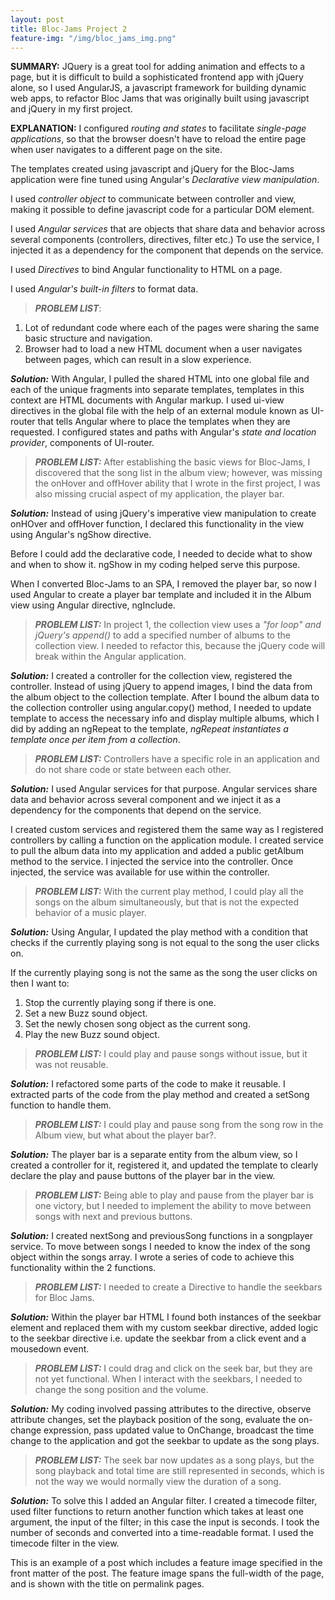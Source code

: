 ```yaml
---
layout: post
title: Bloc-Jams Project 2
feature-img: "/img/bloc_jams_img.png"
---
```


**SUMMARY:**
JQuery is a great tool for adding animation and effects to a page, but it is difficult to build a sophisticated frontend app with jQuery alone, so I used AngularJS, a javascript framework for building dynamic web apps, to refactor Bloc Jams that was originally built using javascript and jQuery in my first project.

**EXPLANATION:**
I configured *routing and states* to facilitate *single-page applications*, so that the browser doesn't have to reload the entire page when user navigates to a different page on the site.

The templates created using javascript and jQuery for the Bloc-Jams application were fine tuned using Angular's *Declarative view manipulation*.

I used *controller object* to communicate between controller and view, making it possible to define javascript code for a particular DOM element.

I used *Angular services* that are objects that share data and behavior across several components (controllers, directives, filter etc.)  To use the service, I injected it as a dependency for the component that depends on the service.

I used *Directives* to bind Angular functionality to HTML on a page.

I used *Angular's built-in filters* to format data.

>***PROBLEM LIST***:
1. Lot of redundant code where each of the pages were sharing the same basic structure and navigation.
2. Browser had to load a new HTML document when a user navigates between pages, which can result in a slow experience.

***Solution:***
With Angular, I pulled the shared HTML into one global file and each of the unique fragments into separate templates, templates in this context are HTML documents with Angular markup. I used ui-view directives in the global file with the help of an external module known as UI-router that tells Angular where to place the templates when they are requested. I configured states and paths with Angular's *state and location provider*, components of UI-router.



>***PROBLEM LIST:***
After establishing the basic views for Bloc-Jams, I discovered that the song list in the album view; however, was missing the onHover and offHover ability that I wrote in the first project, I was also missing crucial aspect of my application, the player bar.

***Solution:***
Instead of using jQuery's imperative view manipulation to create onHOver and offHover function, I declared this functionality in the view using Angular's ngShow directive.

Before I could add the declarative code, I needed to decide what to show and when to show it. ngShow in my coding helped serve this purpose.

When I converted Bloc-Jams to an SPA, I removed the player bar, so now I used Angular to create a player bar template and included it in the Album view using Angular directive, ngInclude.

>***PROBLEM LIST:***
In project 1, the collection view uses a *"for loop" and jQuery's append()* to add a specified number of albums to the collection view.  I needed to refactor this, because the jQuery code will break within the Angular application.

***Solution:***
I created a controller for the collection view, registered the controller.  Instead of using jQuery to append images, I bind the data from the album object to the collection template.  After I bound the album data to the collection controller using angular.copy() method, I needed to update template to access the necessary info and display multiple albums, which I did by adding an ngRepeat to the template, *ngRepeat instantiates a template once per item from a collection*.

>***PROBLEM LIST:***
Controllers have a specific role in an application and do not share code or state between each other.

***Solution:***
I used Angular services for that purpose.  Angular services share data and behavior across several component and we inject it as a dependency for the components that depend on the service.

I created custom services and registered them the same way as I registered controllers by calling a function on the application module.  I created service to pull the album data into my application and added a public getAlbum method to the service.  I injected the service into the controller.  Once injected, the service was available for use within the controller.

>***PROBLEM LIST:***
With the current play method, I could play all the songs on the album simultaneously, but that is not the expected behavior of a music player.

***Solution:***
Using Angular, I updated the play method with a condition that checks if the currently playing song is not equal to the song the user clicks on.  

If the currently playing song is not the same as the song the user clicks on then I want to:
1. Stop the currently playing song if there is one.
1. Set a new Buzz sound object.
1. Set the newly chosen song object as the current song.
1. Play the new Buzz sound object.

>***PROBLEM LIST:***
I could play and pause songs without issue, but it was not reusable.

***Solution:***
I refactored some parts of the code to make it reusable.  I extracted parts of the code from the play method and created a setSong function to handle them.

>***PROBLEM LIST:***
I could play and pause song from the song row in the Album view, but what about the player bar?.

***Solution:***
The player bar is a separate entity from the album view, so I created a controller for it, registered it, and updated the template to clearly declare the play and pause buttons of the player bar in the view.

>***PROBLEM LIST:***
Being able to play and pause from the player bar is one victory, but I needed to implement the ability to move between songs with next and previous buttons.

***Solution:***
I created nextSong and previousSong functions in a songplayer service.  To move between songs I needed to know the index of the song object within the songs array.  I wrote a series of code to achieve this functionality within the 2 functions.

>***PROBLEM LIST:***
I needed to create a Directive to handle the seekbars for Bloc Jams.

***Solution:***
Within the player bar HTML I found both instances of the seekbar element and replaced them with my custom seekbar directive, added logic to the seekbar directive i.e. update the seekbar from a click event and a mousedown event.

>***PROBLEM LIST:***
I could drag and click on the seek bar, but they are not yet functional.  When I interact with the seekbars, I needed to change the song position and the volume.

***Solution:***
My coding involved passing attributes to the directive, observe attribute changes, set the playback position of the song, evaluate the on-change expression, pass updated value to OnChange, broadcast the time change to the application and got the seekbar to update as the song plays.

>***PROBLEM LIST:***
The seek bar now updates as a song plays, but the song playback and total time are still represented in seconds, which is not the way we would normally view the duration of a song.

***Solution:***
To solve this I added an Angular filter.  I created a timecode filter, used filter functions to return another function which takes at least one argument, the input of the filter; in this case the input is seconds.  I took the number of seconds and converted into a time-readable format.  I used the timecode filter in the view.

This is an example of a post which includes a feature image specified in the front matter of the post. The feature image spans the full-width of the page, and is shown with the title on permalink pages.
